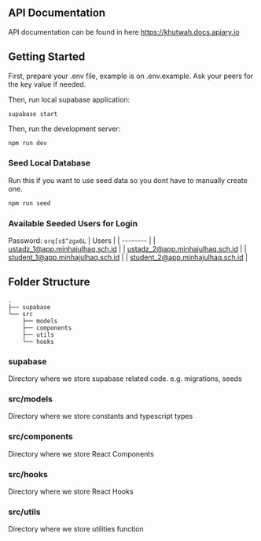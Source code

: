 ## API Documentation

API documentation can be found in here https://khutwah.docs.apiary.io

## Getting Started

First, prepare your .env file, example is on .env.example. Ask your peers for the key value if needed.

Then, run local supabase application:

```base
supabase start
```

Then, run the development server:

```bash
npm run dev
```

### Seed Local Database

Run this if you want to use seed data so you dont have to manually create one.

```bash
npm run seed
```

### Available Seeded Users for Login

Password: `orq[s$^zgx6L`
| Users |
| -------- |
| ustadz_1@app.minhajulhaq.sch.id |
| ustadz_2@app.minhajulhaq.sch.id |
| student_1@app.minhajulhaq.sch.id |
| student_2@app.minhajulhaq.sch.id |

## Folder Structure

```
.
├── supabase
└── src
    ├── models
    ├── components
    ├── utils
    └── hooks
```

### supabase

Directory where we store supabase related code. e.g. migrations, seeds

### src/models

Directory where we store constants and typescript types

### src/components

Directory where we store React Components

### src/hooks

Directory where we store React Hooks

### src/utils

Directory where we store utilities function
